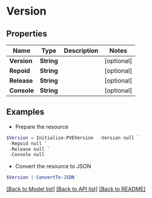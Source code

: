 # Version
## Properties

Name | Type | Description | Notes
------------ | ------------- | ------------- | -------------
**Version** | **String** |  | [optional] 
**Repoid** | **String** |  | [optional] 
**Release** | **String** |  | [optional] 
**Console** | **String** |  | [optional] 

## Examples

- Prepare the resource
```powershell
$Version = Initialize-PVEVersion  -Version null `
 -Repoid null `
 -Release null `
 -Console null
```

- Convert the resource to JSON
```powershell
$Version | ConvertTo-JSON
```

[[Back to Model list]](../README.md#documentation-for-models) [[Back to API list]](../README.md#documentation-for-api-endpoints) [[Back to README]](../README.md)

